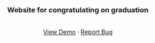 <!--<h3 align="center"></h3>
[Demo](https://graduation-website.000webhostapp.com/) -->

<!-- PROJECT LOGO -->
<br />
<p align="center">
  <h3 align="center">Website for congratulating on graduation</h3>

  <p align="center">
    <br />
    <a href="https://graduation-website.000webhostapp.com/">View Demo</a>
    ·
    <a href="https://github.com/diwasx/graduation_website/issues">Report Bug</a>
  </p>
</p>
